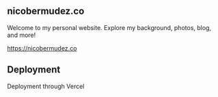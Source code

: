 ## nicobermudez.co

Welcome to my personal website. Explore my background, photos, blog, and more!

https://nicobermudez.co

## Deployment

Deployment through Vercel
